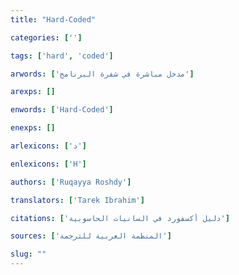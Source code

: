 ```yaml
---
title: "Hard-Coded"

categories: ['']

tags: ['hard', 'coded']

arwords: ['مدخل مباشرة في شفرة البرنامج']

arexps: []

enwords: ['Hard-Coded']

enexps: []

arlexicons: ['د']

enlexicons: ['H']

authors: ['Ruqayya Roshdy']

translators: ['Tarek Ibrahim']

citations: ['دليل أكسفورد في السانيات الحاسوبية']

sources: ['المنظمة العربية للترجمة']

slug: ""
---
```

